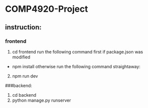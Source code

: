 # COMP4920-Project
## instruction:
### frontend
1. cd frontend
run the following command first if package.json was modified
* npm install
otherwise run the following command straightaway:
2. npm run dev

###backend:
1. cd backend 
2. python manage.py runserver


